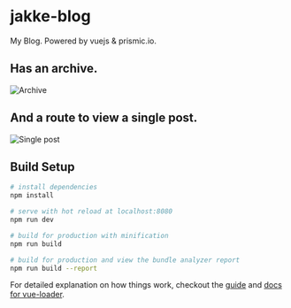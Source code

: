 # jakke-blog

My Blog. Powered by vuejs & prismic.io.

## Has an archive.
![Archive](http://i.imgur.com/BzJsHCw.png)

## And a route to view a single post.
![Single post](http://i.imgur.com/EioHCNY.png)

## Build Setup

``` bash
# install dependencies
npm install

# serve with hot reload at localhost:8080
npm run dev

# build for production with minification
npm run build

# build for production and view the bundle analyzer report
npm run build --report
```

For detailed explanation on how things work, checkout the [guide](http://vuejs-templates.github.io/webpack/) and [docs for vue-loader](http://vuejs.github.io/vue-loader).

